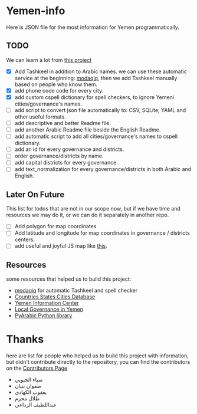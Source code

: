 # Yemen-info

Here is JSON file for the most information for Yemen programmatically.

## TODO

We can learn a lot from [this project](https://github.com/dr5hn/countries-states-cities-database)

- [x] Add Tashkeel in addition to Arabic names. we can use these automatic service at the beginning: [modaqiq](https://dictionary.alc.ae/modaqiq), then we add Tashkeel manually based on people who know them.
- [x] add phone code code for every city.
- [x] add custom cspell dictionary for spell checkers, to ignore Yemeni cities/governance's names.
- [ ] add script to convert json file automatically to: CSV, SQLite, YAML and other useful formats.
- [ ] add descriptive and better Readme file.
- [ ] add another Arabic Readme file beside the English Readme.
- [ ] add automatic script to add all cities/governance's names to cspell dictionary.
- [ ] add an id for every governance and districts.
- [ ] order governance/districts by name.
- [ ] add capital districts for every governance.
- [ ] add text_normalization for every governance/districts in both Arabic and English.

## Later On Future

This list for todos that are not in our scope now, but if we have time and resources we may do it, or we can do it separately in another repo.

- [ ] Add polygon for map coordinates
- [ ] Add latitude and longitude for map coordinates in governance / districts centers.
- [ ] add useful and joyful JS map like [this](https://yemenlg.org/ar/).

## Resources

some resources that helped us to build this project:

- [modaqiq](https://dictionary.alc.ae/modaqiq) for automatic Tashkeel and spell checker
- [Countries States Cities Database](https://github.com/dr5hn/countries-states-cities-database)
- [Yemen Information Center](https://yemen-nic.info/)
- [Local Governance in Yemen](https://yemenlg.org/ar/resources-by-governorate/)
- [PyArabic Python library](https://github.com/linuxscout/pyarabic)

# Thanks

here are list for people who helped us to build this project with information, but didn't contribute directly to the repository, you can find the contributors on the [Contributors Page](https://github.com/Yemeni-Open-Source/Yemen-info/graphs/contributors)

- ضياء الجبوبي
- صفوان بنيان
- يعقوب الكهادي
- طلال محرم
- عبداللطيف الرداعي
